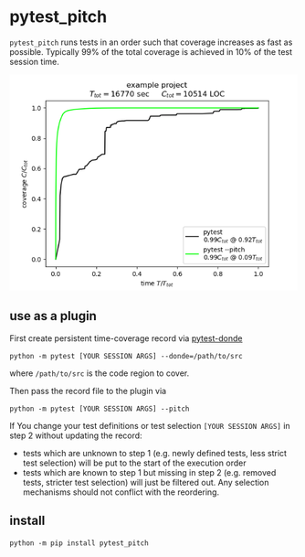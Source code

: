 # pytest_pitch

`pytest_pitch` runs tests in an order such that coverage increases as fast as possible. Typically 99% of the total coverage is achieved in 10% of the test session time.

![example](https://github.com/mikamove/pytest-pitch/blob/main/example.png)

## use as a plugin

First create persistent time-coverage record via [pytest-donde](https://github.com/mikamove/pytest-donde)
```shell
python -m pytest [YOUR SESSION ARGS] --donde=/path/to/src
```
where `/path/to/src` is the code region to cover.

Then pass the record file to the plugin via
```shell
python -m pytest [YOUR SESSION ARGS] --pitch
```

If You change your test definitions or test selection `[YOUR SESSION ARGS]`
in step 2 without updating the record:
- tests which are unknown to step 1 (e.g. newly defined tests, less strict test selection)
  will be put to the start of the execution order
- tests which are known to step 1 but missing in step 2 (e.g. removed tests, stricter test selection) will just be filtered out. Any selection mechanisms should not conflict with the reordering.

## install

```shell
python -m pip install pytest_pitch
```
